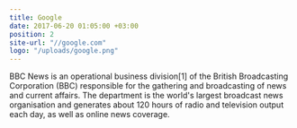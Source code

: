 ```yaml
---
title: Google
date: 2017-06-20 01:05:00 +03:00
position: 2
site-url: "//google.com"
logo: "/uploads/google.png"
---
```


BBC News is an operational business division[1] of the British Broadcasting Corporation (BBC) responsible for the gathering and broadcasting of news and current affairs. The department is the world's largest broadcast news organisation and generates about 120 hours of radio and television output each day, as well as online news coverage.